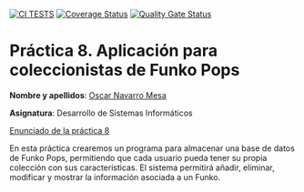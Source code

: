 [![CI TESTS](https://github.com/ULL-ESIT-INF-DSI-2425/prct08-filesystem-funko-app-oscarnavaarro/actions/workflows/ci.yml/badge.svg)](https://github.com/ULL-ESIT-INF-DSI-2425/prct08-filesystem-funko-app-oscarnavaarro/actions/workflows/ci.yml)
[![Coverage Status](https://coveralls.io/repos/github/ULL-ESIT-INF-DSI-2425/prct08-filesystem-funko-app-oscarnavaarro/badge.svg?branch=main)](https://coveralls.io/github/ULL-ESIT-INF-DSI-2425/prct08-filesystem-funko-app-oscarnavaarro?branch=main)
[![Quality Gate Status](https://sonarcloud.io/api/project_badges/measure?project=ULL-ESIT-INF-DSI-2425_prct08-filesystem-funko-app-oscarnavaarro&metric=alert_status)](https://sonarcloud.io/summary/new_code?id=ULL-ESIT-INF-DSI-2425_prct08-filesystem-funko-app-oscarnavaarro)

# Práctica 8. Aplicación para coleccionistas de Funko Pops

**Nombre y apellidos**: [Oscar Navarro Mesa](https://github.com/oscarnavaarro, "Enlace GitHub")

**Asignatura**: Desarrollo de Sistemas Informáticos

[Enunciado de la práctica 8](https://ull-esit-inf-dsi-2425.github.io/prct08-filesystem-funko-app/)

En esta práctica crearemos un programa para almacenar una base de datos de Funko Pops, permitiendo que cada usuario pueda tener su propia colección con sus características.
El sistema permitirá añadir, eliminar, modificar y mostrar la información asociada a un Funko.